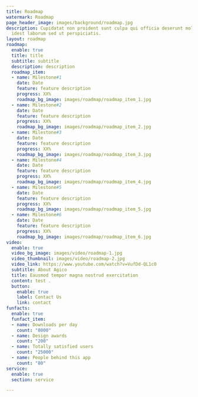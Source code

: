 ```yaml
---
title: Roadmap
watermark: Roadmap
page_header_image: images/background/roadmap.jpg
description: Cupidatat non proident sunt culpa qui officia deserunt mollit <br> anim
  idest laborum sed ut perspiciatis.
layout: roadmap
roadmap:
  enable: true
  title: title
  subtitle: subtitle
  description: description
  roadmap_item:
  - name: Milestone#1
    date: Date
    feature: feature description
    progress: XX%
    roadmap_bg_image: images/roadmap/roadmap_item_1.jpg
  - name: Milestone#2
    date: Date
    feature: feature description
    progress: XX%
    roadmap_bg_image: images/roadmap/roadmap_item_2.jpg
  - name: Milestone#3
    date: Date
    feature: feature description
    progress: XX%
    roadmap_bg_image: images/roadmap/roadmap_item_3.jpg
  - name: Milestone#4
    date: Date
    feature: feature description
    progress: XX%
    roadmap_bg_image: images/roadmap/roadmap_item_4.jpg
  - name: Milestone#5
    date: Date
    feature: feature description
    progress: XX%
    roadmap_bg_image: images/roadmap/roadmap_item_5.jpg
  - name: Milestone#6
    date: Date
    feature: feature description
    progress: XX%
    roadmap_bg_image: images/roadmap/roadmap_item_6.jpg
video:
  enable: true
  video_bg_image: images/video/roadmap-1.jpg
  video_thumbnail: images/video/roadmap-2.jpg
  video_link: https://www.youtube.com/watch?v=VufDd-QL1c0
  subtitle: About Agico
  title: Eausmod tempor magna nostrud exercitation
  content: test .
  button:
    enable: true
    label: Contact Us
    link: contact
funfacts:
  enable: true
  funfact_item:
  - name: Downloads per day
    count: "8000"
  - name: Design awards
    count: "200"
  - name: Totally satisfied users
    count: "25000"
  - name: People behind this app
    count: "80"
service:
  enable: true
  section: service

---
```

